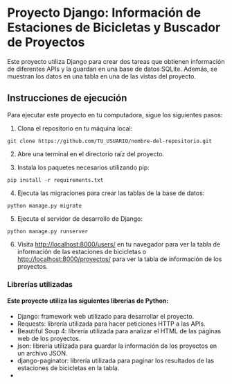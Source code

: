 # Proyecto Django: Información de Estaciones de Bicicletas y Buscador de Proyectos

Este proyecto utiliza Django para crear dos tareas que obtienen información de diferentes APIs y la guardan en una base de datos SQLite. Además, se muestran los datos en una tabla en una de las vistas del proyecto.

## Instrucciones de ejecución
Para ejecutar este proyecto en tu computadora, sigue los siguientes pasos:

1. Clona el repositorio en tu máquina local:

  ``git clone https://github.com/TU_USUARIO/nombre-del-repositorio.git``



2. Abre una terminal en el directorio raíz del proyecto.

3. Instala los paquetes necesarios utilizando pip:


  ``pip install -r requirements.txt``

4. Ejecuta las migraciones para crear las tablas de la base de datos:

  ``python manage.py migrate``
  
5. Ejecuta el servidor de desarrollo de Django:

``python manage.py runserver``

6. Visita <http://localhost:8000/users/> en tu navegador para ver la tabla de información de las estaciones de bicicletas o <http://localhost:8000/proyectos/> para ver la tabla de información de los proyectos.
### Librerías utilizadas
#### Este proyecto utiliza las siguientes librerías de Python:

- Django: framework web utilizado para desarrollar el proyecto.
- Requests: librería utilizada para hacer peticiones HTTP a las APIs.
- Beautiful Soup 4: librería utilizada para analizar el HTML de las páginas web de los proyectos.
- json: librería utilizada para guardar la información de los proyectos en un archivo JSON.
- django-paginator: librería utilizada para paginar los resultados de las estaciones de bicicletas en la tabla.
- 
